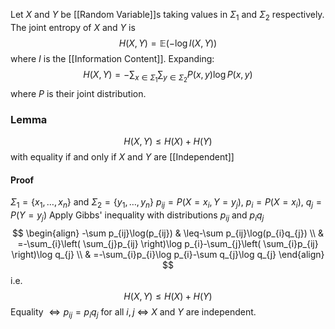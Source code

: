 Let $X$ and $Y$ be [[Random Variable]]s 
taking values in $\Sigma_{1}$ and $\Sigma_{2}$ respectively.
The joint entropy of $X$ and $Y$ is 
$$
H(X,Y) = \mathbb{E}(-\log I(X,Y))
$$
where $I$ is the [[Information Content]].
Expanding:
$$
H(X,Y)=-\sum_{x\in \Sigma_{1}}\sum_{y\in \Sigma_{2}}P(x,y)\log P(x,y)
$$
where $P$ is their joint distribution.
### Lemma
$$
H(X,Y)\leq H(X)+H(Y)
$$
with equality if and only if $X$ and $Y$ are [[Independent]] 
#### Proof
$\Sigma_{1}=\{ x_{1},\dots,x_{n} \}$ and $\Sigma_{2}=\{ y_{1},\dots,y_{n} \}$
$p_{ij}=P(X=x_{i},Y=y_{j})$, $p_{i}=P(X=x_{i})$, $q_{j}=P(Y=y_{j})$
Apply Gibbs' inequality with distributions $p_{ij}$ and $p_{i}q_{j}$
$$
\begin{align}
-\sum p_{ij}\log(p_{ij}) & \leq-\sum p_{ij}\log(p_{i}q_{j}) \\
 & =-\sum_{i}\left( \sum_{j}p_{ij} \right)\log p_{i}-\sum_{j}\left( \sum_{i}p_{ij} \right)\log q_{j} \\
 & =-\sum_{i}p_{i}\log p_{i}-\sum q_{j}\log q_{j}
\end{align}
$$
i.e. 
$$
H(X,Y)\leq H(X)+H(Y)
$$
Equality $\iff p_{ij}=p_{i}q_{j}$ for all $i,j$ $\iff$ $X$ and $Y$ are independent.

